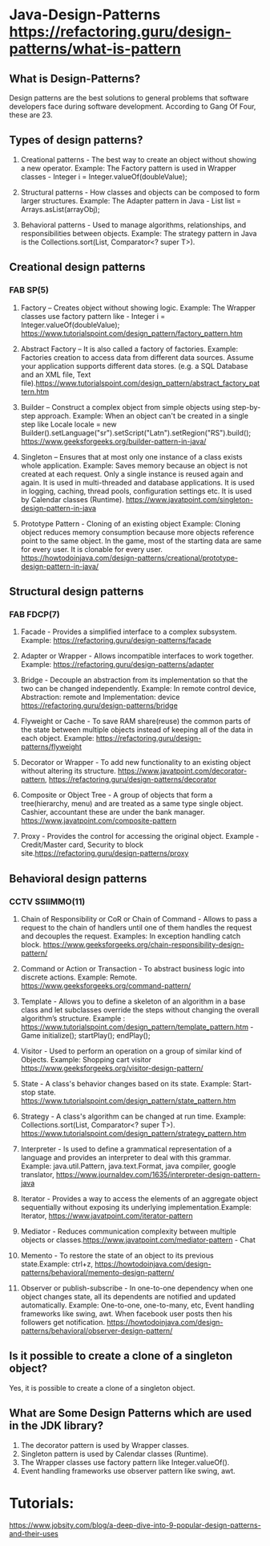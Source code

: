 # Java-Design-Patterns https://refactoring.guru/design-patterns/what-is-pattern

## What is Design-Patterns?
Design patterns are the best solutions to general problems that software developers face during software development. According to Gang Of Four, these are 23.

## Types of design patterns?
1. Creational patterns - The best way to create an object without showing a new operator.
Example: The Factory pattern is used in Wrapper classes - Integer i = Integer.valueOf(doubleValue);

2. Structural patterns - How classes and objects can be composed to form larger structures.
Example: The Adapter pattern in Java - List<String> list = Arrays.asList(arrayObj);

3. Behavioral patterns - Used to manage algorithms, relationships, and responsibilities between objects.
Example: The strategy pattern in Java is the Collections.sort(List<T>, Comparator<? super T>).


## Creational design patterns

### FAB SP(5)
1. Factory – Creates object without showing logic.
Example: The Wrapper classes use factory pattern like - Integer i = Integer.valueOf(doubleValue);
https://www.tutorialspoint.com/design_pattern/factory_pattern.htm

2. Abstract Factory – It is also called a factory of factories.
Example: Factories creation to access data from different data sources. Assume your application supports different data stores. (e.g. a SQL Database and an XML file, Text file).https://www.tutorialspoint.com/design_pattern/abstract_factory_pattern.htm

3. Builder – Construct a complex object from simple objects using step-by-step approach. 
Example: When an object can't be created in a single step like  Locale locale = new Builder().setLanguage("sr").setScript("Latn").setRegion("RS").build();
 https://www.geeksforgeeks.org/builder-pattern-in-java/

4. Singleton – Ensures that at most only one instance of a class exists whole application.
Example: Saves memory because an object is not created at each request. Only a single instance is reused again and again. It is used in multi-threaded and database applications. It is used in logging, caching, thread pools, configuration settings etc. It is used by Calendar classes (Runtime). https://www.javatpoint.com/singleton-design-pattern-in-java

5. Prototype Pattern - Cloning of an existing object Example: Cloning object reduces memory consumption because more objects reference point to the same object. In the game, most of the starting data are same for every user. It is clonable for every user.
https://howtodoinjava.com/design-patterns/creational/prototype-design-pattern-in-java/

## Structural design patterns

### FAB FDCP(7)

1. Facade - Provides a simplified interface to a complex subsystem. Example: https://refactoring.guru/design-patterns/facade

2. Adapter or Wrapper - Allows incompatible interfaces to work together. Example: https://refactoring.guru/design-patterns/adapter

3. Bridge - Decouple an abstraction from its implementation so that the two can be changed independently. Example: In remote control device, Abstraction: remote and Implementation: device https://refactoring.guru/design-patterns/bridge

5. Flyweight or Cache - To save RAM share(reuse) the common parts of the state between multiple objects instead of keeping all of the data in each object. Example: https://refactoring.guru/design-patterns/flyweight

6. Decorator or Wrapper - To add new functionality to an existing object without altering its structure. https://www.javatpoint.com/decorator-pattern, https://refactoring.guru/design-patterns/decorator

7. Composite or Object Tree - A group of objects that form a tree(hierarchy, menu) and are treated as a same type single object. Cashier, accountant these are under the bank manager. https://www.javatpoint.com/composite-pattern

8. Proxy - Provides the control for accessing the original object. Example - Credit/Master card, Security to block site.https://refactoring.guru/design-patterns/proxy

## Behavioral design patterns

### CCTV SSIIMMO(11)

1. Chain of Responsibility or CoR or Chain of Command - Allows to pass a request to the chain of handlers until one of them handles the request and decouples the request. Examples: In exception handling catch block. https://www.geeksforgeeks.org/chain-responsibility-design-pattern/

2. Command or Action or Transaction - To abstract business logic into discrete actions. Example: Remote. https://www.geeksforgeeks.org/command-pattern/

3. Template - Allows you to define a skeleton of an algorithm in a base class and let subclasses override the steps without changing the overall algorithm’s structure.
   Example : https://www.tutorialspoint.com/design_pattern/template_pattern.htm  - Game initialize(); startPlay(); endPlay();

5. Visitor - Used to perform an operation on a group of similar kind of Objects. Example: Shopping cart visitor https://www.geeksforgeeks.org/visitor-design-pattern/

6. State - A class's behavior changes based on its state. Example: Start-stop state. https://www.tutorialspoint.com/design_pattern/state_pattern.htm

7. Strategy - A class's algorithm can be changed at run time.
Example: Collections.sort(List<T>, Comparator<? super T>). https://www.tutorialspoint.com/design_pattern/strategy_pattern.htm

8. Interpreter - Is used to define a grammatical representation of a language and provides an interpreter to deal with this grammar. Example: java.util.Pattern, java.text.Format, java compiler, google translator, https://www.journaldev.com/1635/interpreter-design-pattern-java

9. Iterator - Provides a way to access the elements of an aggregate object sequentially without exposing its underlying implementation.Example: Iterator, https://www.javatpoint.com/iterator-pattern

10. Mediator - Reduces communication complexity between multiple objects or classes.https://www.javatpoint.com/mediator-pattern - Chat

11. Memento - To restore the state of an object to its previous state.Example: ctrl+z, https://howtodoinjava.com/design-patterns/behavioral/memento-design-pattern/

12. Observer or publish-subscribe - In one-to-one dependency when one object changes state, all its dependents are notified and updated automatically.
Example: One-to-one, one-to-many, etc, Event handling frameworks like swing, awt. When facebook user posts then his followers get notification.
https://howtodoinjava.com/design-patterns/behavioral/observer-design-pattern/




## Is it possible to create a clone of a singleton object?
Yes, it is possible to create a clone of a singleton object.



## What are Some Design Patterns which are used in the JDK library?
1. The decorator pattern is used by Wrapper classes.
2. Singleton pattern is used by Calendar classes (Runtime).
3. The Wrapper classes use factory pattern like Integer.valueOf().
4. Event handling frameworks use observer pattern like swing, awt.


# Tutorials:
https://www.jobsity.com/blog/a-deep-dive-into-9-popular-design-patterns-and-their-uses


